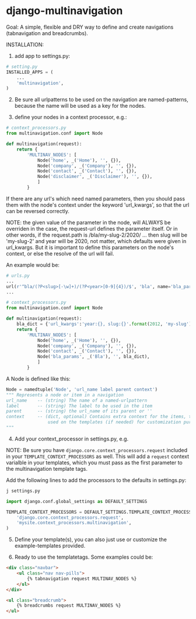django-multinavigation
======================

Goal: A simple, flexible and DRY way to define and create navigations
(tabnavigation and breadcrumbs).

INSTALLATION:

1) add app to settings.py:
```python
# setting.py
INSTALLED_APPS = (
    ...
    'multinavigation',
)
```


2) Be sure all urlpatterns to be used on the navigation are named-patterns, 
because the name will be used as a key for the nodes.

3) define your nodes in a context processor, e.g.:

```python
# context_processors.py
from multinavigation.conf import Node

def multinavigation(request):
    return {
        'MULTINAV_NODES': [
            Node('home', _('Home'), '', {}),
            Node('company', _('Company'), '', {}),
            Node('contact', _('Contact'), '', {}),
            Node('disclaimer', _('Disclaimer'), '', {}),
            ]
        }
```

If there are any url's which need named parameters, then you should pass them
with the node's context under the keyword 'url_kwargs', so that the url can be
reversed correctly. 

NOTE: the given value of the parameter in the node, will ALWAYS be overriden
in the case, the request-url defines the parameter itself. Or in other words,
if the request.path is /bla/my-slug-2/2020/ ... then slug will be 'my-slug-2'
and year will be 2020, not matter, which defaults were given in url_kwargs. 
But it is important to define this parameters on the node's context, or else
the resolve of the url will fail.

An example would be:

```python
# urls.py
...
url(r'^bla/(?P<slug>[-\w]+)/(?P<year>[0-9]{4})/$', 'bla', name='bla_params')
...

# context_processors.py
from multinavigation.conf import Node

def multinavigation(request):
    bla_dict = {'url_kwargs':'year:{}, slug:{}'.format(2012, 'my-slug')}
    return {
        'MULTINAV_NODES': [
            Node('home', _('Home'), '', {}),
            Node('company', _('Company'), '', {}),
            Node('contact', _('Contact'), '', {}),
            Node('bla_params', _('Bla'), '', bla_dict),
            ]
        }
```



A Node is defined like this:

```python
Node = namedtuple('Node', 'url_name label parent context')
""" Represents a node or item in a navigation
url_name    -- (string) The name of a named-urlpattern
label       -- (string) The label to be used in the item
parent      -- (string) the url_name of its parent or ''
context     -- (dict, optional) Contains extra context for the items, to be
                used on the templates (if needed) for customization purposes.
"""
```

4) Add your context_processor in settings.py, e.g.

NOTE: Be sure you have `django.core.context_processors.request` included in
your `TEMPLATE_CONTEXT_PROCESSORS` as well. This will add a `request` context
varialble in your templates, which you must pass as the first parameter to the
multinavigation template tags.

Add the following lines to add the processors to the defaults in settings.py:

```python
j settings.py

import django.conf.global_settings as DEFAULT_SETTINGS

TEMPLATE_CONTEXT_PROCESSORS = DEFAULT_SETTINGS.TEMPLATE_CONTEXT_PROCESSORS + (
    'django.core.context_processors.request',
    'mysite.context_processors.multinavigation',
)
```


5) Define your template(s), you can also just use or customize the
example-templates provided.

6) Ready to use the templatetags. Some examples could be:
```html
<div class="navbar">
    <ul class="nav nav-pills">
        {% tabnavigation request MULTINAV_NODES %}
    </ul>
</div>

<ul class="breadcrumb">
    {% breadcrumbs request MULTINAV_NODES %}
</ul>
```
